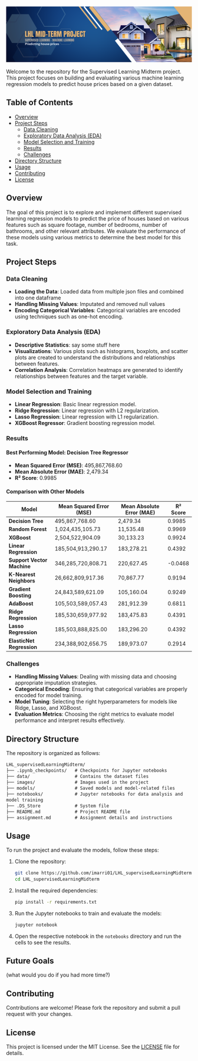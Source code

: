 


![banner](/images/LHL_banner.png)

Welcome to the repository for the Supervised Learning Midterm project. This project focuses on building and evaluating various machine learning regression models to predict house prices based on a given dataset.

## Table of Contents

- [Overview](#overview)
- [Project Steps](#project-steps)
  - [Data Cleaning](#data-cleaning)
  - [Exploratory Data Analysis (EDA)](#exploratory-data-analysis-eda)
  - [Model Selection and Training](#model-selection-and-training)
  - [Results](#results)
  - [Challenges](#challenges)
- [Directory Structure](#directory-structure)
- [Usage](#usage)
- [Contributing](#contributing)
- [License](#license)

## Overview

The goal of this project is to explore and implement different supervised learning regression models to predict the price of houses based on various features such as square footage, number of bedrooms, number of bathrooms, and other relevant attributes. We evaluate the performance of these models using various metrics to determine the best model for this task.

## Project Steps

### Data Cleaning

- **Loading the Data**: Loaded data from multiple json files and combined into one dataframe
- **Handling Missing Values**: Imputated and removed null values
- **Encoding Categorical Variables**: Categorical variables are encoded using techniques such as one-hot encoding.

### Exploratory Data Analysis (EDA)

- **Descriptive Statistics**: say some stuff here
- **Visualizations**: Various plots such as histograms, boxplots, and scatter plots are created to understand the distributions and relationships between features.
- **Correlation Analysis**: Correlation heatmaps are generated to identify relationships between features and the target variable.

### Model Selection and Training

- **Linear Regression**: Basic linear regression model.
- **Ridge Regression**: Linear regression with L2 regularization.
- **Lasso Regression**: Linear regression with L1 regularization.
- **XGBoost Regressor**: Gradient boosting regression model.

### Results

#### Best Performing Model: Decision Tree Regressor

- **Mean Squared Error (MSE)**: 495,867,768.60
- **Mean Absolute Error (MAE)**: 2,479.34
- **R² Score**: 0.9985

#### Comparison with Other Models

| Model                         | Mean Squared Error (MSE)  | Mean Absolute Error (MAE)  | R² Score  |
|-------------------------------|---------------------------|----------------------------|-----------|
| **Decision Tree**             | 495,867,768.60            | 2,479.34                   | 0.9985    |
| **Random Forest**             | 1,024,435,105.73          | 11,535.48                  | 0.9969    |
| **XGBoost**                   | 2,504,522,904.09          | 30,133.23                  | 0.9924    |
| **Linear Regression**         | 185,504,913,290.17        | 183,278.21                 | 0.4392    |
| **Support Vector Machine**    | 346,285,720,808.71        | 220,627.45                 | -0.0468   |
| **K-Nearest Neighbors**       | 26,662,809,917.36         | 70,867.77                  | 0.9194    |
| **Gradient Boosting**         | 24,843,589,621.09         | 105,160.04                 | 0.9249    |
| **AdaBoost**                  | 105,503,589,057.43        | 281,912.39                 | 0.6811    |
| **Ridge Regression**          | 185,530,659,977.92        | 183,475.83                 | 0.4391    |
| **Lasso Regression**          | 185,503,888,825.00        | 183,296.20                 | 0.4392    |
| **ElasticNet Regression**     | 234,388,902,656.75        | 189,973.07                 | 0.2914    |

### Challenges

- **Handling Missing Values**: Dealing with missing data and choosing appropriate imputation strategies.
- **Categorical Encoding**: Ensuring that categorical variables are properly encoded for model training.
- **Model Tuning**: Selecting the right hyperparameters for models like Ridge, Lasso, and XGBoost.
- **Evaluation Metrics**: Choosing the right metrics to evaluate model performance and interpret results effectively.

## Directory Structure

The repository is organized as follows:

```plaintext
LHL_supervisedLearningMidterm/
├── .ipynb_checkpoints/   # Checkpoints for Jupyter notebooks
├── data/                 # Contains the dataset files
├── images/               # Images used in the project
├── models/               # Saved models and model-related files
├── notebooks/            # Jupyter notebooks for data analysis and model training
├── .DS_Store             # System file
├── README.md             # Project README file
├── assignment.md         # Assignment details and instructions
```

## Usage

To run the project and evaluate the models, follow these steps:

1. Clone the repository:

   ```bash
   git clone https://github.com/imarri01/LHL_supervisedLearningMidterm.git
   cd LHL_supervisedLearningMidterm
   ```

2. Install the required dependencies:

   ```bash
   pip install -r requirements.txt
   ```

3. Run the Jupyter notebooks to train and evaluate the models:

   ```bash
   jupyter notebook
   ```

4. Open the respective notebook in the `notebooks` directory and run the cells to see the results.

## Future Goals

(what would you do if you had more time?)

## Contributing

Contributions are welcome! Please fork the repository and submit a pull request with your changes.

## License

This project is licensed under the MIT License. See the [LICENSE](LICENSE) file for details.
